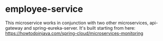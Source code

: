 # employee-service
This microservice works in conjunction with two other microservices, api-gateway and spring-eureka-server.
It's built starting from here:
https://howtodoinjava.com/spring-cloud/microservices-monitoring